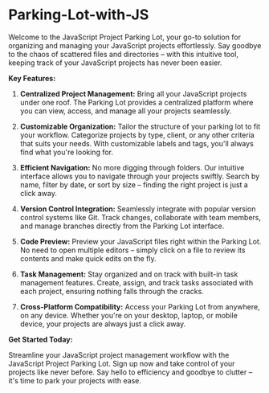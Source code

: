 # Parking-Lot-with-JS

Welcome to the JavaScript Project Parking Lot, your go-to solution for organizing and managing your JavaScript projects effortlessly. Say goodbye to the chaos of scattered files and directories – with this intuitive tool, keeping track of your JavaScript projects has never been easier.

**Key Features:**

1. **Centralized Project Management:** Bring all your JavaScript projects under one roof. The Parking Lot provides a centralized platform where you can view, access, and manage all your projects seamlessly.

2. **Customizable Organization:** Tailor the structure of your parking lot to fit your workflow. Categorize projects by type, client, or any other criteria that suits your needs. With customizable labels and tags, you'll always find what you're looking for.

3. **Efficient Navigation:** No more digging through folders. Our intuitive interface allows you to navigate through your projects swiftly. Search by name, filter by date, or sort by size – finding the right project is just a click away.

4. **Version Control Integration:** Seamlessly integrate with popular version control systems like Git. Track changes, collaborate with team members, and manage branches directly from the Parking Lot interface.

5. **Code Preview:** Preview your JavaScript files right within the Parking Lot. No need to open multiple editors – simply click on a file to review its contents and make quick edits on the fly.

6. **Task Management:** Stay organized and on track with built-in task management features. Create, assign, and track tasks associated with each project, ensuring nothing falls through the cracks.

7. **Cross-Platform Compatibility:** Access your Parking Lot from anywhere, on any device. Whether you're on your desktop, laptop, or mobile device, your projects are always just a click away.

**Get Started Today:**

Streamline your JavaScript project management workflow with the JavaScript Project Parking Lot. Sign up now and take control of your projects like never before. Say hello to efficiency and goodbye to clutter – it's time to park your projects with ease.
